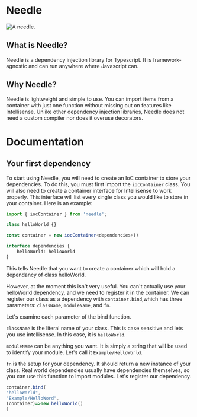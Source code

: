 # Needle
![A needle.](https://i.imgur.com/FwUP9wj.jpeg)

## What is Needle?
Needle is a dependency injection library for Typescript. It is framework-agnostic and can run anywhere where Javascript can.
<br>
## Why Needle?
Needle is lightweight and simple to use. You can import items from a container with just one function without missing out on features like Intellisense. Unlike other dependency injection libraries, Needle does not need a custom compiler nor does it overuse decorators.
<br>
# Documentation
## Your first dependency
To start using Needle, you will need to create an IoC container to store your dependencies. To do this, you must first import the `iocContainer` class.
You will also need to create a container interface for Intellisense to work properly.
This interface will list every single class you would like to store in your container. Here is an example:
```typescript 
import { iocContainer } from 'needle';

class helloWorld {}

const container = new iocContainer<dependencies>()

interface dependencies {
    helloWorld: helloWorld
}
```
This tells Needle that you want to create a container which will hold a dependancy of class helloWorld.

However, at the moment this isn't very useful. You can't actually use your helloWorld dependency, and we need to register it in the container. We can register our class as a dependency with `container.bind`,which has three parameters: `className`, `moduleName`, and `fn`.


Let's examine each parameter of the bind function.

`className` is the literal name of your class. This is case sensitive and lets you use intellisense. In this case, it is `helloWorld`. 

`moduleName` can be anything you want. It is simply a string that will be used to identify your module. Let's call it `Example/HelloWorld`.


`fn` is the setup for your dependency. It should return a new instance of your class. Real world dependencies usually have dependencies themselves, so you can use this function to import modules. Let's register our dependency.

```typescript
container.bind(
"helloWorld",
"Example/HelloWord",
(container)=>new helloWorld()
)
```
